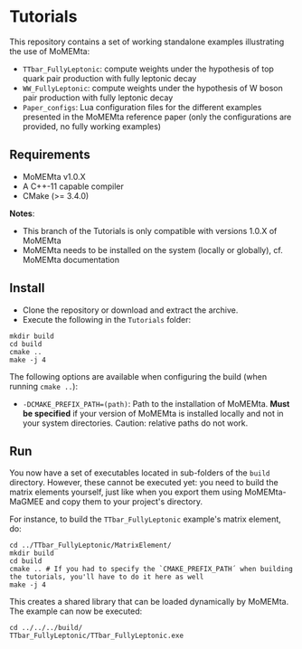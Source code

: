 # Tutorials
This repository contains a set of working standalone examples illustrating the use of MoMEMta:
- `TTbar_FullyLeptonic`: compute weights under the hypothesis of top quark pair production with fully leptonic decay
- `WW_FullyLeptonic`: compute weights under the hypothesis of W boson pair production with fully leptonic decay
- `Paper_configs`: Lua configuration files for the different examples presented in the MoMEMta reference paper (only the configurations are provided, no fully working examples)

## Requirements

- MoMEMta v1.0.X
- A C++-11 capable compiler
- CMake (>= 3.4.0)

**Notes**:
- This branch of the Tutorials is only compatible with versions 1.0.X of MoMEMta
- MoMEMta needs to be installed on the system (locally or globally), cf. MoMEMta documentation

## Install

- Clone the repository or download and extract the archive.
- Execute the following in the `Tutorials` folder:
```
mkdir build
cd build
cmake ..
make -j 4
```

The following options are available when configuring the build (when running `cmake ..`):
- `-DCMAKE_PREFIX_PATH=(path)`: Path to the installation of MoMEMta. **Must be specified** if your version of MoMEMta is installed locally and not in your system directories. Caution: relative paths do not work.

## Run

You now have a set of executables located in sub-folders of the `build` directory. 
However, these cannot be executed yet: you need to build the matrix elements yourself,
just like when you export them using MoMEMta-MaGMEE and copy them to your project's directory.

For instance, to build the `TTbar_FullyLeptonic` example's matrix element, do:
```
cd ../TTbar_FullyLeptonic/MatrixElement/
mkdir build
cd build
cmake .. # If you had to specify the `CMAKE_PREFIX_PATH´ when building the tutorials, you'll have to do it here as well
make -j 4
```
This creates a shared library that can be loaded dynamically by MoMEMta. The example can now be executed:
```
cd ../../../build/
TTbar_FullyLeptonic/TTbar_FullyLeptonic.exe
```
